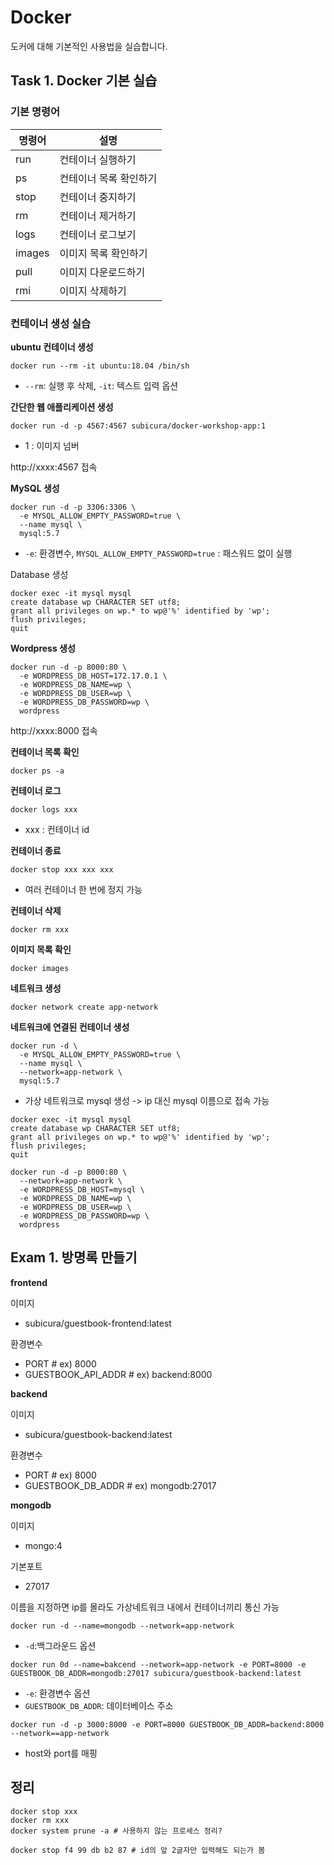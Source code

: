 # Docker

도커에 대해 기본적인 사용법을 실습합니다.

## Task 1. Docker 기본 실습

### 기본 명령어

| 명령어  |  설명  |
|---|---|
| run | 컨테이너 실행하기 |
| ps | 컨테이너 목록 확인하기 |
| stop | 컨테이너 중지하기 |
| rm | 컨테이너 제거하기 |
| logs | 컨테이너 로그보기 |
| images | 이미지 목록 확인하기 |
| pull | 이미지 다운로드하기 |
| rmi | 이미지 삭제하기 |

### 컨테이너 생성 실습

**ubuntu 컨테이너 생성**

```
docker run --rm -it ubuntu:18.04 /bin/sh
```

- `--rm`: 실행 후 삭제, `-it`: 텍스트 입력 옵션

**간단한 웹 애플리케이션 생성**

```
docker run -d -p 4567:4567 subicura/docker-workshop-app:1
```

- 1 : 이미지 넘버

http://xxxx:4567 접속

**MySQL 생성**

```
docker run -d -p 3306:3306 \
  -e MYSQL_ALLOW_EMPTY_PASSWORD=true \
  --name mysql \
  mysql:5.7
```

- `-e`: 환경변수, `MYSQL_ALLOW_EMPTY_PASSWORD=true` : 패스워드 없이 실행

Database 생성

```
docker exec -it mysql mysql
create database wp CHARACTER SET utf8;
grant all privileges on wp.* to wp@'%' identified by 'wp';
flush privileges;
quit
```

**Wordpress 생성**

```
docker run -d -p 8000:80 \
  -e WORDPRESS_DB_HOST=172.17.0.1 \
  -e WORDPRESS_DB_NAME=wp \
  -e WORDPRESS_DB_USER=wp \
  -e WORDPRESS_DB_PASSWORD=wp \
  wordpress
```

http://xxxx:8000 접속

**컨테이너 목록 확인**

```
docker ps -a
```

**컨테이너 로그**

```
docker logs xxx
```

- xxx : 컨테이너 id

**컨테이너 종료**

```
docker stop xxx xxx xxx
```
 
- 여러 컨테이너 한 번에 정지 가능

**컨테이너 삭제**

```
docker rm xxx
```

**이미지 목록 확인**

```
docker images
```

**네트워크 생성**

```
docker network create app-network
```

**네트워크에 연결된 컨테이너 생성**

```
docker run -d \
  -e MYSQL_ALLOW_EMPTY_PASSWORD=true \
  --name mysql \
  --network=app-network \
  mysql:5.7
```

- 가상 네트워크로 mysql 생성 -> ip 대신 mysql 이름으로 접속 가능

```
docker exec -it mysql mysql
create database wp CHARACTER SET utf8;
grant all privileges on wp.* to wp@'%' identified by 'wp';
flush privileges;
quit
```

```
docker run -d -p 8000:80 \
  --network=app-network \
  -e WORDPRESS_DB_HOST=mysql \
  -e WORDPRESS_DB_NAME=wp \
  -e WORDPRESS_DB_USER=wp \
  -e WORDPRESS_DB_PASSWORD=wp \
  wordpress
```

## Exam 1. 방명록 만들기

**frontend**

이미지
- subicura/guestbook-frontend:latest

환경변수
- PORT # ex) 8000
- GUESTBOOK_API_ADDR # ex) backend:8000

**backend**

이미지
- subicura/guestbook-backend:latest

환경변수
- PORT # ex) 8000
- GUESTBOOK_DB_ADDR # ex) mongodb:27017

**mongodb**

이미지
- mongo:4

기본포트
- 27017

이름을 지정하면 ip를 몰라도 가상네트워크 내에서 컨테이너끼리 통신 가능

```
docker run -d --name=mongodb --network=app-network
```

- `-d`:백그라운드 옵션

```
docker run 0d --name=bakcend --network=app-network -e PORT=8000 -e GUESTBOOK_DB_ADDR=mongodb:27017 subicura/guestbook-backend:latest
```

- `-e`: 환경변수 옵션
- `GUESTBOOK_DB_ADDR`: 데이터베이스 주소

```
docker run -d -p 3000:8000 -e PORT=8000 GUESTBOOK_DB_ADDR=backend:8000 --network==app-network
```

- host와 port를 매핑

## 정리

```
docker stop xxx
docker rm xxx
docker system prune -a # 사용하지 않는 프로세스 정리?
```

```
docker stop f4 99 db b2 87 # id의 앞 2글자만 입력해도 되는가 봄
```
